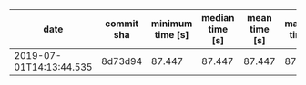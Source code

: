 | date                    | commit sha | minimum time [s] | median time [s] | mean time [s] | maximum time [s] |    allocs | memory [MiB] | system     |
|-------------------------|------------|------------------|-----------------|---------------|------------------|-----------|--------------|------------|
| 2019-07-01T14:13:44.535 | 8d73d94    |           87.447 |          87.447 |        87.447 |           87.447 | 236791814 |    30509.561 | WorkLaptop |
